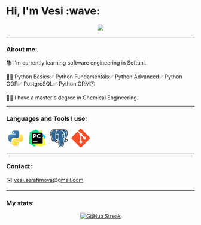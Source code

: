 <h1>
  Hi, I'm Vesi :wave:
</h1>

<div id="header" align="center">
  <img src="https://media.giphy.com/media/QuDgW7dXQfCZiWVXD4/giphy.gif"/>
</div>



---

###   About me:

📚  I'm currently learning software engineering in Softuni.

:technologist:  Python Basics✅ Python Fundamentals✅ Python Advanced✅ Python OOP✅ PostgreSQL✅ Python ORM🕓

:woman_student:  I have a master's degree in Chemical Engineering.

---

###   Languages and Tools I use:

<div>
  <img src="https://raw.githubusercontent.com/devicons/devicon/55609aa5bd817ff167afce0d965585c92040787a/icons/python/python-original.svg" title="Python" alt="Python" width="50" height="50"/>&nbsp;
  <img src="https://raw.githubusercontent.com/devicons/devicon/55609aa5bd817ff167afce0d965585c92040787a/icons/pycharm/pycharm-original.svg" title="PyCharm" alt="PyCharm " width="50" height="50"/>&nbsp;
  <img src="https://raw.githubusercontent.com/devicons/devicon/55609aa5bd817ff167afce0d965585c92040787a/icons/postgresql/postgresql-original.svg" title="PostgreSQL" alt="PostgreSQL" width="50" height="50"/>&nbsp;
  <img src="https://raw.githubusercontent.com/devicons/devicon/55609aa5bd817ff167afce0d965585c92040787a/icons/git/git-original.svg" title="Git" alt="Git" width="50" height="50"/>
</div>

---

###   Contact:

✉️   vesi.serafimova@gmail.com

---

###   My stats:
<div id="header" align="center">
  <a href="https://git.io/streak-stats"><img src="https://github-readme-streak-stats.herokuapp.com?user=vessln&theme=ocean-gradient&border_radius=5&date_format=j%20M%5B%20Y%5D" alt="GitHub Streak" /></a>
</div>
